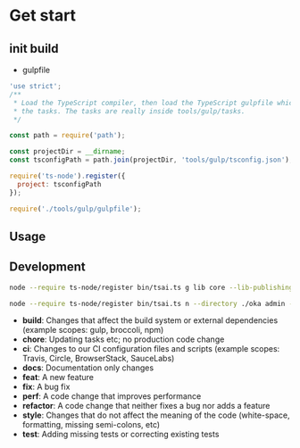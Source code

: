 # Get start

## init build

- gulpfile

```js
'use strict';
/**
 * Load the TypeScript compiler, then load the TypeScript gulpfile which simply loads all
 * the tasks. The tasks are really inside tools/gulp/tasks.
 */

const path = require('path');

const projectDir = __dirname;
const tsconfigPath = path.join(projectDir, 'tools/gulp/tsconfig.json');

require('ts-node').register({
  project: tsconfigPath
});

require('./tools/gulp/gulpfile');
```

## Usage

## Development

```bash
node --require ts-node/register bin/tsai.ts g lib core --lib-publishing -d

node --require ts-node/register bin/tsai.ts n --directory ./oka admin --skip-install -d
```

* **build**: Changes that affect the build system or external dependencies (example scopes: gulp, broccoli, npm)
* **chore**: Updating tasks etc; no production code change
* **ci**: Changes to our CI configuration files and scripts (example scopes: Travis, Circle, BrowserStack, SauceLabs)
* **docs**: Documentation only changes
* **feat**: A new feature
* **fix**: A bug fix
* **perf**: A code change that improves performance
* **refactor**: A code change that neither fixes a bug nor adds a feature
* **style**: Changes that do not affect the meaning of the code (white-space, formatting, missing semi-colons, etc)
* **test**: Adding missing tests or correcting existing tests